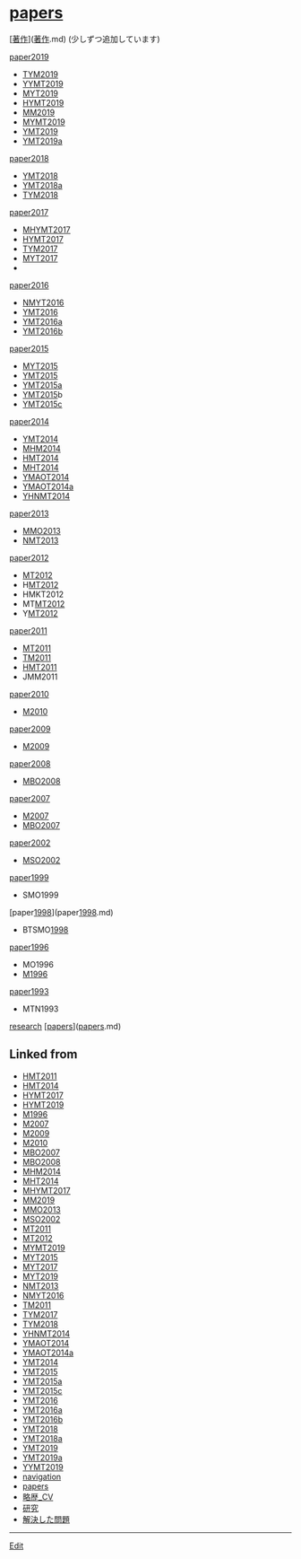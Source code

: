 # [papers](papers.md)

[[著作](著作.md)]([著作](著作.md).md) 
(少しずつ追加しています)

[paper2019](paper2019.md) 

* [TYM2019](TYM2019.md)
* [YYMT2019](YYMT2019.md)
* [MYT2019](MYT2019.md)
* [HYMT2019](HYMT2019.md)
* [MM2019](MM2019.md)
* [MYMT2019](MYMT2019.md)
* [YMT2019](YMT2019.md)
* [YMT2019a](YMT2019a.md)



[paper2018](paper2018.md) 

* [YMT2018](YMT2018.md)
* [YMT2018a](YMT2018a.md)
* [TYM2018](TYM2018.md)



[paper2017](paper2017.md) 

* [MHYMT2017](MHYMT2017.md)
* [HYMT2017](HYMT2017.md)
* [TYM2017](TYM2017.md)
* [MYT2017](MYT2017.md)
* 

[paper2016](paper2016.md) 

* [NMYT2016](NMYT2016.md)
* [YMT2016](YMT2016.md)
* [YMT2016a](YMT2016a.md)
* [YMT2016b](YMT2016b.md)



[paper2015](paper2015.md) 

* [MYT2015](MYT2015.md)
* [YMT2015](YMT2015.md)
* [YMT2015a](YMT2015a.md)
* [YMT2015](YMT2015.md)b
* [YMT2015c](YMT2015c.md)



[paper2014](paper2014.md) 

* [YMT2014](YMT2014.md)
* [MHM2014](MHM2014.md)
* [HMT2014](HMT2014.md)
* [MHT2014](MHT2014.md)
* [YMAOT2014](YMAOT2014.md)
* [YMAOT2014a](YMAOT2014a.md)
* [YHNMT2014](YHNMT2014.md)



[paper2013](paper2013.md) 

* [MMO2013](MMO2013.md)
* [NMT2013](NMT2013.md)



[paper2012](paper2012.md) 

* [MT2012](MT2012.md)
* H[MT2012](MT2012.md)
* HMKT2012
* MT[MT2012](MT2012.md)
* Y[MT2012](MT2012.md)



[paper2011](paper2011.md) 

* [MT2011](MT2011.md)
* [TM2011](TM2011.md)
* [HMT2011](HMT2011.md)
* JMM2011



[paper2010](paper2010.md) 

* [M2010](M2010.md)



[paper2009](paper2009.md) 

* [M2009](M2009.md)



[paper2008](paper2008.md) 

* [MBO2008](MBO2008.md)



[paper2007](paper2007.md) 

* [M2007](M2007.md)
* [MBO2007](MBO2007.md)



[paper2002](paper2002.md) 

* [MSO2002](MSO2002.md)



[paper1999](paper1999.md) 

* SMO1999



[paper[1998](1998.md)](paper[1998](1998.md).md) 

* BTSMO[1998](1998.md)



[paper1996](paper1996.md) 

* MO1996
* [M1996](M1996.md)



[paper1993](paper1993.md) 

* MTN1993



[research](research.md) [[papers](papers.md)]([papers](papers.md).md) 


## Linked from

* [HMT2011](HMT2011.md)
* [HMT2014](HMT2014.md)
* [HYMT2017](HYMT2017.md)
* [HYMT2019](HYMT2019.md)
* [M1996](M1996.md)
* [M2007](M2007.md)
* [M2009](M2009.md)
* [M2010](M2010.md)
* [MBO2007](MBO2007.md)
* [MBO2008](MBO2008.md)
* [MHM2014](MHM2014.md)
* [MHT2014](MHT2014.md)
* [MHYMT2017](MHYMT2017.md)
* [MM2019](MM2019.md)
* [MMO2013](MMO2013.md)
* [MSO2002](MSO2002.md)
* [MT2011](MT2011.md)
* [MT2012](MT2012.md)
* [MYMT2019](MYMT2019.md)
* [MYT2015](MYT2015.md)
* [MYT2017](MYT2017.md)
* [MYT2019](MYT2019.md)
* [NMT2013](NMT2013.md)
* [NMYT2016](NMYT2016.md)
* [TM2011](TM2011.md)
* [TYM2017](TYM2017.md)
* [TYM2018](TYM2018.md)
* [YHNMT2014](YHNMT2014.md)
* [YMAOT2014](YMAOT2014.md)
* [YMAOT2014a](YMAOT2014a.md)
* [YMT2014](YMT2014.md)
* [YMT2015](YMT2015.md)
* [YMT2015a](YMT2015a.md)
* [YMT2015c](YMT2015c.md)
* [YMT2016](YMT2016.md)
* [YMT2016a](YMT2016a.md)
* [YMT2016b](YMT2016b.md)
* [YMT2018](YMT2018.md)
* [YMT2018a](YMT2018a.md)
* [YMT2019](YMT2019.md)
* [YMT2019a](YMT2019a.md)
* [YYMT2019](YYMT2019.md)
* [navigation](navigation.md)
* [papers](papers.md)
* [略歴_CV](略歴_CV.md)
* [研究](研究.md)
* [解決した問題](解決した問題.md)


----
[Edit](https://github.com/vitroid/vitroid.github.io/edit/master/MD/papers.md)
